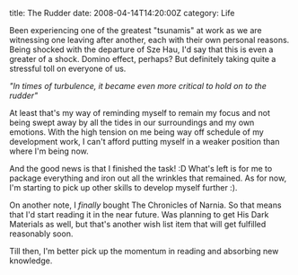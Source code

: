 title: The Rudder
date: 2008-04-14T14:20:00Z
category: Life

Been experiencing one of the greatest "tsunamis" at work as we are witnessing one leaving after another, each with their own personal reasons. Being shocked with the departure of Sze Hau, I'd say that this is even a greater of a shock. Domino effect, perhaps? But definitely taking quite a stressful toll on everyone of us.

*"In times of turbulence, it became even more critical to hold on to the rudder"*

At least that's my way of reminding myself to remain my focus and not being swept away by all the tides in our surroundings and my own emotions. With the high tension on me being way off schedule of my development work, I can't afford putting myself in a weaker position than where I'm being now.

And the good news is that I finished the task! :D What's left is for me to package everything and iron out all the wrinkles that remained. As for now, I'm starting to pick up other skills to develop myself further :).

On another note, I *finally* bought The Chronicles of Narnia. So that means that I'd start reading it in the near future. Was planning to get His Dark Materials as well, but that's another wish list item that will get fulfilled reasonably soon.

Till then, I'm better pick up the momentum in reading and absorbing new knowledge.
